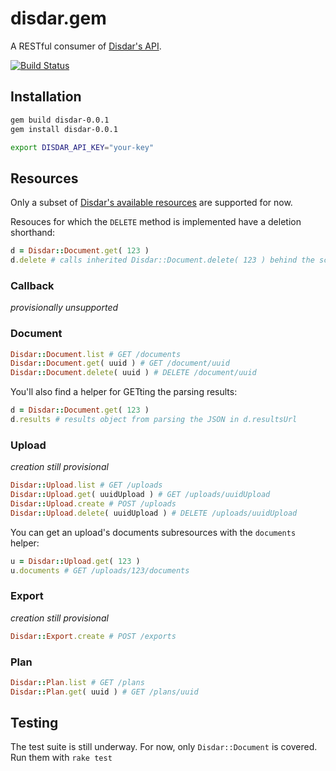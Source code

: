 # disdar.gem

A RESTful consumer of [Disdar's API](http://disdar.com/api_documentation.html).

[![Build Status](https://travis-ci.org/juliosantos/disdar.svg?branch=master)](https://travis-ci.org/juliosantos/disdar)

## Installation

```bash
gem build disdar-0.0.1
gem install disdar-0.0.1

export DISDAR_API_KEY="your-key"
```

## Resources

Only a subset of [Disdar's available resources](http://disdar.com/api_resource_reference.html) are supported for now.

Resouces for which the `DELETE` method is implemented have a deletion shorthand:

```ruby
d = Disdar::Document.get( 123 )
d.delete # calls inherited Disdar::Document.delete( 123 ) behind the scenes
```

### Callback

*provisionally unsupported*

### Document

```ruby
Disdar::Document.list # GET /documents
Disdar::Document.get( uuid ) # GET /document/uuid
Disdar::Document.delete( uuid ) # DELETE /document/uuid
```

You'll also find a helper for GETting the parsing results:

```ruby
d = Disdar::Document.get( 123 )
d.results # results object from parsing the JSON in d.resultsUrl
```

### Upload

*creation still provisional*

```ruby
Disdar::Upload.list # GET /uploads
Disdar::Upload.get( uuidUpload ) # GET /uploads/uuidUpload
Disdar::Upload.create # POST /uploads
Disdar::Upload.delete( uuidUpload ) # DELETE /uploads/uuidUpload
```

You can get an upload's documents subresources with the `documents` helper:

```ruby
u = Disdar::Upload.get( 123 )
u.documents # GET /uploads/123/documents
```

### Export

*creation still provisional*

```ruby
Disdar::Export.create # POST /exports
```

### Plan

```ruby
Disdar::Plan.list # GET /plans
Disdar::Plan.get( uuid ) # GET /plans/uuid
```

## Testing

The test suite is still underway. For now, only `Disdar::Document` is covered. Run them with `rake test`


